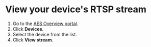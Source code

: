 # View your device's RTSP stream 

1. Go to the [AES Overview portal](https://preview.portal.azure.com/#blade/AzureEdgeDevices/AEDBlade/overview).
1. Click **Devices**.
1. Select the device from the list.
1. Click **View stream**.
